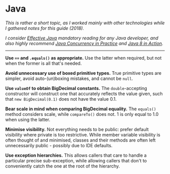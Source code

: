# Java

*This is rather a short topic, as I worked mainly with other technologies while I gathered notes for this guide (2018).*

*I consider [Effective Java](https://www.goodreads.com/book/show/34927404-effective-java) mandatory reading for any Java developer, and also highly recommend [Java Concurrency in Practice](https://www.goodreads.com/book/show/127932.Java_Concurrency_in_Practice) and [Java 8 in Action](https://www.goodreads.com/book/show/20534354-java-8-in-action).*

----

**Use `==` and `.equals()` as appropriate.** Use the latter when required, but not when the former is all that's needed.

**Avoid unnecessary use of boxed primitive types.** True primitive types are simpler, avoid auto-(un)boxing mistakes, and cannot be `null`.

**Use `valueOf` to obtain BigDecimal constants.** The `double`-accepting constructor will construct one that accurately reflects the value given, such that `new BigDecimal(0.1)` does not have the value 0.1.

**Bear scale in mind when comparing BigDecimal equality.** The `equals()` method considers scale, while `compareTo()` does not. 1 is only equal to 1.0 when using the latter.

**Minimise visibility.** Not everything needs to be public: prefer default visibility where private is too restrictive. While member variable visibility is often thought of and minimised, classes and their methods are often left unnecessarily public - possibly due to IDE defaults.

**Use exception hierarchies.** This allows callers that care to handle a particular precise sub-exception, while allowing callers that don't to conveniently catch the one at the root of the hierarchy.
